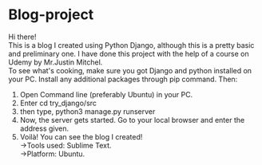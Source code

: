 # Blog-project
Hi there!\
This is a blog I created using Python Django, although this is a pretty basic and preliminary one. I have done this project with the help of a course on Udemy by Mr.Justin Mitchel.\
To see what's cooking, make sure you got Django and python installed on your PC. Install any additional packages through pip command. Then:
1) Open Command line (preferably Ubuntu) in your PC.
2) Enter cd try_django/src
3) then type, python3 manage.py runserver
4) Now, the server gets started. Go to your local browser and enter the address given.
5) Voilà! You can see the blog I created!\
->Tools used: Sublime Text.\
->Platform: Ubuntu.
